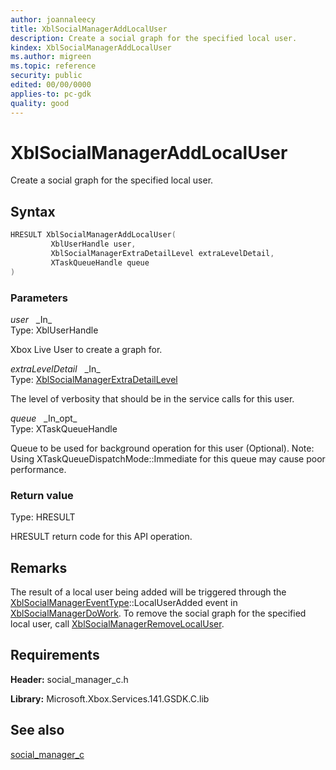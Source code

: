 ```yaml
---
author: joannaleecy
title: XblSocialManagerAddLocalUser
description: Create a social graph for the specified local user.
kindex: XblSocialManagerAddLocalUser
ms.author: migreen
ms.topic: reference
security: public
edited: 00/00/0000
applies-to: pc-gdk
quality: good
---
```


# XblSocialManagerAddLocalUser  

Create a social graph for the specified local user.  

## Syntax  
  
```cpp
HRESULT XblSocialManagerAddLocalUser(  
         XblUserHandle user,  
         XblSocialManagerExtraDetailLevel extraLevelDetail,  
         XTaskQueueHandle queue  
)  
```  
  
### Parameters  
  
*user* &nbsp;&nbsp;\_In\_  
Type: XblUserHandle  
  
Xbox Live User to create a graph for.  
  
*extraLevelDetail* &nbsp;&nbsp;\_In\_  
Type: [XblSocialManagerExtraDetailLevel](../enums/xblsocialmanagerextradetaillevel.md)  
  
The level of verbosity that should be in the service calls for this user.  
  
*queue* &nbsp;&nbsp;\_In\_opt\_  
Type: XTaskQueueHandle  
  
Queue to be used for background operation for this user (Optional). Note: Using XTaskQueueDispatchMode::Immediate for this queue may cause poor performance.  
  
  
### Return value  
Type: HRESULT
  
HRESULT return code for this API operation.
  
## Remarks  
  
The result of a local user being added will be triggered through the [XblSocialManagerEventType](../enums/xblsocialmanagereventtype.md)::LocalUserAdded event in [XblSocialManagerDoWork](xblsocialmanagerdowork.md). To remove the social graph for the specified local user, call [XblSocialManagerRemoveLocalUser](xblsocialmanagerremovelocaluser.md).
  
## Requirements  
  
**Header:** social_manager_c.h
  
**Library:** Microsoft.Xbox.Services.141.GSDK.C.lib
  
## See also  
[social_manager_c](../social_manager_c_members.md)  
  
  
